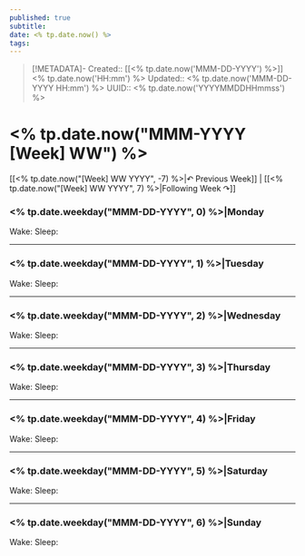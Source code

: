 ```yaml
---
published: true
subtitle: 
date: <% tp.date.now() %>
tags: 
---
```


> [!METADATA]-
> Created:: [[<% tp.date.now('MMM-DD-YYYY') %>]] <% tp.date.now('HH:mm') %>
> Updated:: <% tp.date.now('MMM-DD-YYYY HH:mm') %>
> UUID:: <% tp.date.now('YYYYMMDDHHmmss') %>

# <% tp.date.now("MMM-YYYY [Week] WW") %>

[[<% tp.date.now("[Week] WW YYYY", -7) %>|↶ Previous Week]] | [[<% tp.date.now("[Week] WW YYYY", 7) %>|Following Week ↷]]

### <% tp.date.weekday("MMM-DD-YYYY", 0) %>|Monday
Wake: 
Sleep:

---
### <% tp.date.weekday("MMM-DD-YYYY", 1) %>|Tuesday
Wake: 
Sleep:

---
### <% tp.date.weekday("MMM-DD-YYYY", 2) %>|Wednesday
Wake: 
Sleep:

---
### <% tp.date.weekday("MMM-DD-YYYY", 3) %>|Thursday
Wake: 
Sleep:

---
### <% tp.date.weekday("MMM-DD-YYYY", 4) %>|Friday
Wake: 
Sleep:

---
### <% tp.date.weekday("MMM-DD-YYYY", 5) %>|Saturday
Wake: 
Sleep:

---
### <% tp.date.weekday("MMM-DD-YYYY", 6) %>|Sunday
Wake: 
Sleep: 
